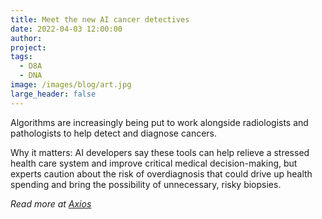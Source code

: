 ```yaml
---
title: Meet the new AI cancer detectives
date: 2022-04-03 12:00:00
author: 
project: 
tags:
  - D8A
  - DNA
image: /images/blog/art.jpg
large_header: false
---
```


<p>Algorithms are increasingly being put to work alongside radiologists and pathologists to help detect and diagnose cancers.

Why it matters: AI developers say these tools can help relieve a stressed health care system and improve critical medical decision-making, but experts caution about the risk of overdiagnosis that could drive up health spending and bring the possibility of unnecessary, risky biopsies.

<em>Read more at <a href="https://www.axios.com/artificial-intelligence-cancer-screening-155b578b-5f9e-437d-a09c-411a9b9d28a4.html?deepdive=1" target="_blank">Axios</a></em></p>